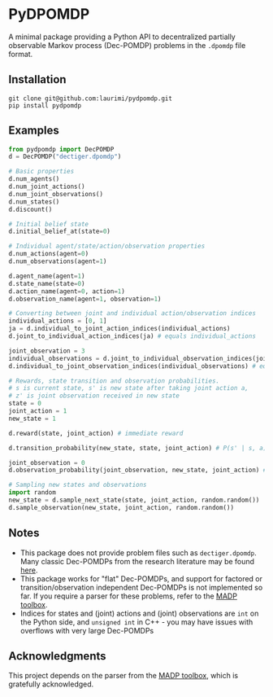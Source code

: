 # PyDPOMDP
A minimal package providing a Python API to decentralized partially observable Markov process (Dec-POMDP) problems in the `.dpomdp` file format.

## Installation
```
git clone git@github.com:laurimi/pydpomdp.git
pip install pydpomdp
```

## Examples
```python
from pydpomdp import DecPOMDP
d = DecPOMDP("dectiger.dpomdp")

# Basic properties
d.num_agents()
d.num_joint_actions()
d.num_joint_observations()
d.num_states()
d.discount()

# Initial belief state
d.initial_belief_at(state=0)

# Individual agent/state/action/observation properties
d.num_actions(agent=0)
d.num_observations(agent=1)

d.agent_name(agent=1)
d.state_name(state=0)
d.action_name(agent=0, action=1)
d.observation_name(agent=1, observation=1)

# Converting between joint and individual action/observation indices
individual_actions = [0, 1]
ja = d.individual_to_joint_action_indices(individual_actions)
d.joint_to_individual_action_indices(ja) # equals individual_actions

joint_observation = 3
individual_observations = d.joint_to_individual_observation_indices(joint_observation)
d.individual_to_joint_observation_indices(individual_observations) # equals joint_observation

# Rewards, state transition and observation probabilities.
# s is current state, s' is new state after taking joint action a, 
# z' is joint observation received in new state
state = 0
joint_action = 1
new_state = 1

d.reward(state, joint_action) # immediate reward

d.transition_probability(new_state, state, joint_action) # P(s' | s, a)

joint_observation = 0
d.observation_probability(joint_observation, new_state, joint_action) # P(z' | s', a)

# Sampling new states and observations
import random
new_state = d.sample_next_state(state, joint_action, random.random())
d.sample_observation(new_state, joint_action, random.random())
```


## Notes
* This package does not provide problem files such as `dectiger.dpomdp`. Many classic Dec-POMDPs from the research literature may be found [here](http://masplan.org/problem_domains).
* This package works for "flat" Dec-POMDPs, and support for factored or transition/observation independent Dec-POMDPs is not implemented so far. If you require a parser for these problems, refer to the [MADP toolbox](https://github.com/MADPToolbox/MADP).
* Indices for states and (joint) actions and (joint) observations are `int` on the Python side, and `unsigned int` in C++ - you may have issues with overflows with very large Dec-POMDPs


## Acknowledgments
This project depends on the parser from the [MADP toolbox](https://github.com/MADPToolbox/MADP), which is gratefully acknowledged.